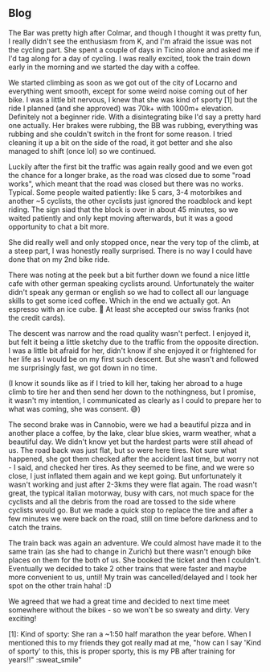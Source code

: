 ## Blog

The Bar was pretty high after Colmar, and though I thought it was pretty fun, I really didn't see the enthusiasm from K, and I'm afraid the issue was not the cycling part.
She spent a couple of days in Ticino alone and asked me if I'd tag along for a day of cycling. I was really excited, took the train down early in the morning and we started the day with a coffee.

We started climbing as soon as we got out of the city of Locarno and everything went smooth, except for some weird noise coming out of her bike. I was a little bit nervous, I knew that she was kind of sporty [1] but the ride I planned (and she approved) was 70k+ with 1000m+ elevation. Definitely not a beginner ride. With a disintegrating bike I'd say a pretty hard one actually.
Her brakes were rubbing, the BB was rubbing, everything was rubbing and she couldn't switch in the front for some reason. I tried cleaning it up a bit on the side of the road, it got better and she also managed to shift (once lol) so we continued.

Luckily after the first bit the traffic was again really good and we even got the chance for a longer brake, as the road was closed due to some "road works", which meant that the road was closed but there was no works. Typical. Some people waited patiently: like 5 cars, 3-4 motorbikes and another ~5 cyclists, the other cyclists just ignored the roadblock and kept riding. 
The sign siad that the block is over in about 45 minutes, so we waited patiently and only kept moving afterwards, but it was a good opportunity to chat a bit more. 

She did really well and only stopped once, near the very top of the climb, at a steep part, I was honestly really surprised. There is no way I could have done that on my 2nd bike ride.

There was noting at the peek but a bit further down we found a nice little cafe with other german speaking cyclists around. Unfortunately the waiter didn't speak any german or english so we had to collect all our language skills to get some iced coffee. Which in the end we actually got. An espresso with an ice cube. :see_no_evil: At least she accepted our swiss franks (not the credit cards).

The descent was narrow and the road quality wasn't perfect. I enjoyed it, but felt it being a little sketchy due to the traffic from the opposite direction. I was a little bit afraid for her, didn't know if she enjoyed it or frightened for her life as I would be on my first such descent. But she wasn't and followed me surprisingly fast, we got down in no time.

(I know it sounds like as if I tried to kill her, taking her abroad to a huge climb to tire her and then send her down to the nothingness, but I promise, it wasn't my intention, I communicated as clearly as I could to prepare her to what was coming, she was consent. :sweat_smile:)

The second brake was in Cannobio, were we had a beautiful pizza and in another place a coffee, by the lake, clear blue skies, warm weather, what a beautiful day.
We didn't know yet but the hardest parts were still ahead of us. The road back was just flat, but so were here tires. Not sure what happened, she got them checked after the accident last time, but worry not - I said, and checked her tires. As they seemed to be fine, and we were so close, I just inflated them again and we kept going.
But unfortunately it wasn't working and just after 2-3kms they were flat again.
The road wasn't great, the typical italian motorway, busy with cars, not much space for the cyclists and all the debris from the road are tossed to the side where cyclists would go.
But we made a quick stop to replace the tire and after a few minutes we were back on the road, still on time before darkness and to catch the trains.

The train back was again an adventure. We could almost have made it to the same train (as she had to change in Zurich) but there wasn't enough bike places on them for the both of us.
She booked the ticket and then I couldn't. Eventually we decided to take 2 other trains that were faster and maybe more convenient to us, until! My train was cancelled/delayed and I took her spot on the other train haha! :D

We agreed that we had a great time and decided to next time meet somewhere without the bikes - so we won't be so sweaty and dirty. 
Very exciting!


[1]: Kind of sporty: She ran a ~1:50 half marathon the year before. When I mentioned this to my friends they got really mad at me, "how can I say 'Kind of sporty' to this, this is proper sporty, this is my PB after training for years!!" :sweat_smile"